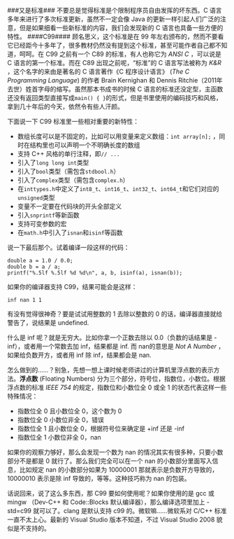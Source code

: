 ###又是标准###
不要总是觉得标准是个限制程序员自由发挥的坏东西。C 语言多年来进行了多次标准更新，虽然不一定会像 Java 的更新一样引起人们广泛的注意，但是如果细看一些新标准的内容，我们会发现新的 C 语言也具备一些方便的特性。
####C99####
顾名思义，这个标准是在 99 年左右颁布的，然而不要看它已经距今十多年了，很多教材仍然没有提到这个标准，甚至可能作者自己都不知道，呵呵。在 C99 之前有一个 C89 的标准，有人也称它为 _ANSI C_ ，可以说是 C 语言的第一个标准。而在 C89 出现之前呢，“标准”的 C 语言写法被称为 _K&R_ ，这个名字的来由是著名的 C 语言著作《C 程序设计语言》 (_The C Programming Language_) 的作者 Brain Kernighan 和 Dennis Ritchie（2011年去世）姓首字母的缩写。虽然那本书成书的时候 C 语言的标准还没定型，主函数还没有返回类型直接写成``main() { }``的形式，但是书里使用的编码技巧和风格，拿到几十年后的今天，依然令有些人汗颜。

下面说一下 C99 标准里一些相对重要的新特性：

* 数组长度可以是不固定的，比如可以用变量来定义数组：``int array[n];`` ，同时在结构里也可以声明一个不明确长度的数组
* 支持 C++ 风格的单行注释，即``// ...``
* 引入了``long long int``类型
* 引入了``bool``类型（需包含``stdbool.h``）
* 引入了``complex``类型（需包含``complex.h``）
* 在``inttypes.h``中定义了``int8_t``、``int16_t``、``int32_t``、``int64_t``和它们对应的``unsigned``类型
* 变量不一定要在代码块的开头全部定义
* 引入``snprintf``等新函数
* 支持可变参数的宏
* 在``math.h``中引入了``isnan``和``isinf``等函数

说一下最后那个。试着编译一段这样的代码：

	double a = 1.0 / 0.0;
	double b = a / a;
	printf("%.5lf %.5lf %d %d\n", a, b, isinf(a), isnan(b));

如果你的编译器支持 C99，结果可能会是这样：

	inf nan 1 1

有没有觉得很神奇？要是试试用整数的 1 去除以整数的 0 的话，编译器直接就给警告了，说结果是 undefined.

什么是 inf 呢？就是无穷大。比如你拿一个正数去除以 0.0（负数的话结果是 -inf），或者用一个常数去加 inf，结果都是 inf. 而 nan的意思是 _Not A Number_ ，如果给负数开方，或者用 inf 除 inf，结果都会是 nan.

怎么做到的……？别急，先想一想上课时候老师讲过的计算机里浮点数的表示方法。**浮点数** (Floating Numbers) 分为三个部分，符号位，指数位，小数位。根据浮点数的标准 _IEEE 754_ 的规定，指数位和小数位全 0 或全 1 的状态代表这样一些特殊情况：

* 指数位全 0 且小数位全 0，这个数为 0
* 指数位全 0 小数位非全 0，错误
* 指数位全 1 且小数位全 0，根据符号位来确定是 +inf 还是 -inf
* 指数位全 1 小数位非全 0，nan

如果你的观察力够好，那么会发现一个数为 nan 的情况其实有很多种，只要小数部分不是都是 0 就行了。那么我们完全可以在一个 nan 的小数部分里面写入信息，比如规定 nan 的小数部分如果为 10000001 那就表示是负数开方导致的，10000010 表示是除 inf 导致的，等等。这种技巧称为 nan 的包装。

话说回来，说了这么多东西，那 C99 要如何使用呢？如果你使用的是 gcc 或 mingw （Dev-C++ 和 Code::Blocks 默认编译器），那么编译选项里加上 -std=c99 就可以了。clang 是默认支持 c99 的。微软嘛……微软系对 C/C++ 标准一直不太上心。最新的 Visual Studio 版本不知道，不过 Visual Studio 2008 貌似是不支持的。
